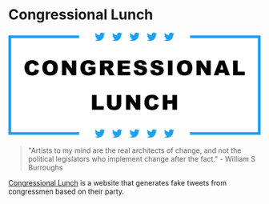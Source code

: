 # Congressional Lunch

![Congressional Lunch](logo/congressional-lunch-logo.svg)

> "Artists to my mind are the real architects of change, and not the political legislators who implement change after the fact." - William S Burroughs


[Congressional Lunch](http://www.congressional-lunch.com/) is a website that generates fake tweets from congressmen based on their party.
